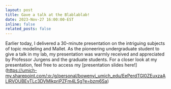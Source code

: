```yaml
---
layout: post
title: Gave a talk at the Blablablab!
date: 2023-Nov-27 16:00:00-EST
inline: false
related_posts: false
---
```


Earlier today, I delivered a 30-minute presentation on the intriguing subjects of topic modeling and Mallet. As the pioneering undergraduate student to give a talk in my lab, my presentation was warmly received and appreciated by Professor Jurgens and the graduate students. For a closer look at my presentation, feel free to access my [presentation slides here!] (https://umich-my.sharepoint.com/:p:/g/personal/bowenyi_umich_edu/EePerdTGl0ZEuxzaALlRVOUBEvTLc3DVMlkpriPZFm4LSg?e=bzm6Sa) 
 

